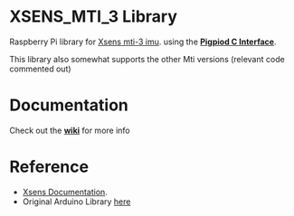 # XSENS_MTI_3 Library

Raspberry Pi library for [Xsens mti-3 imu](https://www.xsens.com/hubfs/Downloads/Leaflets/MTi-3.pdf).
 using the [**Pigpiod C Interface**](http://abyz.me.uk/rpi/pigpio/pdif2.html). 


This library also somewhat supports the other Mti versions (relevant code commented out)

# Documentation
Check out the [**wiki**](https://git.whoi.edu/mural/drivers/xsens_mti_i2c/-/wikis/home) for more info



# Reference

- [Xsens Documentation](https://mtidocs.xsens.com/mt-low-level-communication-protocol-documentation).
- Original Arduino Library [here](https://github.com/Steven-GH/Xsens_MTi_I2C)
